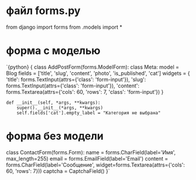 файл forms.py
================================
from django import forms
from .models import *

# форма с моделью
`{python} {
class AddPostForm(forms.ModelForm):
    class Meta:
        model = Blog
        fields = ['title', 'slug', 'content', 'photo', 'is_published', 'cat']
        widgets = {
            'title': forms.TextInput(attrs={'class': 'form-input'}),
            'slug': forms.TextInput(attrs={'class': 'form-input'}),
            'content': forms.Textarea(attrs={'cols': 60, 'rows': 7, 'class': 'form-input'})
        }

    def __init__(self, *args, **kwargs):
        super().__init__(*args, **kwargs)
        self.fields['cat'].empty_label = "Категория не выбрана"

# форма без модели
class ContactForm(forms.Form):
    name = forms.CharField(label='Имя', max_length=255)
    email = forms.EmailField(label='Email')
    content = forms.CharField(label='Сообщение', widget=forms.Textarea(attrs={'cols': 60, 'rows': 7}))
    captcha = CaptchaField()
}`
